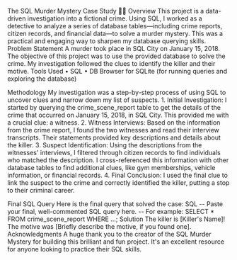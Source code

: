 The SQL Murder Mystery Case Study 🕵️‍♀️
Overview
This project is a data-driven investigation into a fictional crime. Using SQL, I worked as a detective to analyze a series of database tables—including crime reports, citizen records, and financial data—to solve a murder mystery. This was a practical and engaging way to sharpen my database querying skills.
Problem Statement
A murder took place in SQL City on January 15, 2018. The objective of this project was to use the provided database to solve the crime. My investigation followed the clues to identify the killer and their motive.
Tools Used
    • SQL
    • DB Browser for SQLite (for running queries and exploring the database)

Methodology
My investigation was a step-by-step process of using SQL to uncover clues and narrow down my list of suspects.
    1. Initial Investigation: I started by querying the crime_scene_report table to get the details of the crime that occurred on January 15, 2018, in SQL City. This provided me with a crucial clue: a witness.
    2. Witness Interviews: Based on the information from the crime report, I found the two witnesses and read their interview transcripts. Their statements provided key descriptions and details about the killer.
    3. Suspect Identification: Using the descriptions from the witnesses' interviews, I filtered through citizen records to find individuals who matched the description. I cross-referenced this information with other database tables to find additional clues, like gym memberships, vehicle information, or financial records.
    4. Final Conclusion: I used the final clue to link the suspect to the crime and correctly identified the killer, putting a stop to their criminal career.

Final SQL Query
Here is the final query that solved the case:
SQL
-- Paste your final, well-commented SQL query here.
-- For example:
SELECT *
FROM crime_scene_report
WHERE ...;
Solution
The killer is [Killer's Name]!
The motive was [Briefly describe the motive, if you found one].
Acknowledgments
A huge thank you to the creator of the SQL Murder Mystery for building this brilliant and fun project. It's an excellent resource for anyone looking to practice their SQL skills.
